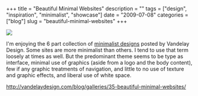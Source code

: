 +++
title = "Beautiful Minimal Websites"
description = ""
tags = ["design", "inspiration", "minimalist", "showcase"]
date = "2009-07-08"
categories = ["blog"]
slug = "beautiful-minimal-websites"
+++



  <div class="notebook-screenshot"><a href="http://vandelaydesign.com/blog/galleries/35-beautiful-minimal-websites/"><img src="//media.konigi.com/bluga/wt4a54a28ca7b81_0.jpg"/></a></div><p>I'm enjoying the 6 part collection of <a href="http://vandelaydesign.com/blog/galleries/35-beautiful-minimal-websites/">minimalist designs</a> posted by Vandelay Design. Some sites are more minimalist than others. I tend to use that term loosely at times as well. But the predominant theme seems to be type as interface, minimal use of graphics (aside from a logo and the body content), few if any graphic treatments of navigation, and little to no use of texture and graphic effects, and liberal use of white space.</p>
    
  <a href="http://vandelaydesign.com/blog/galleries/35-beautiful-minimal-websites/">http://vandelaydesign.com/blog/galleries/35-beautiful-minimal-websites/</a>
